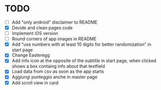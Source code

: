 # TODO
- [ ] Add "only android" disclaimer to README
- [X] Devide and clean pages code
- [ ] Implement iOS version
- [ ] Round corners of app images in README
- [X] Add "use numbers with at least 10 digits for better randomization" in start page
- [X] Change Easteregg
- [X] Add info icon at the opposite of the subtitle in start page, when clicked shows a box containg info about that textfield
- [X] Load data from csv as soon as the app starts
- [X] Aggiungi punteggio anche in master page
- [X] Add scroll view in card